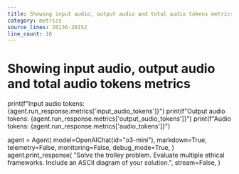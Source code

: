 ```yaml
---
title: Showing input audio, output audio and total audio tokens metrics
category: metrics
source_lines: 20136-20152
line_count: 16
---
```


# Showing input audio, output audio and total audio tokens metrics
print(f"Input audio tokens: {agent.run_response.metrics['input_audio_tokens']}")
print(f"Output audio tokens: {agent.run_response.metrics['output_audio_tokens']}")
print(f"Audio tokens: {agent.run_response.metrics['audio_tokens']}")

agent = Agent(
    model=OpenAIChat(id="o3-mini"),
    markdown=True,
    telemetry=False,
    monitoring=False,
    debug_mode=True,
)
agent.print_response(
    "Solve the trolley problem. Evaluate multiple ethical frameworks. Include an ASCII diagram of your solution.",
    stream=False,
)
